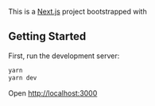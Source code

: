 This is a [Next.js](https://nextjs.org/) project bootstrapped with

## Getting Started

First, run the development server:

```bash
yarn
yarn dev
```

Open [http://localhost:3000](http://localhost:3000)
